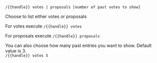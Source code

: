 `/{{handle}} votes | proposals [number of past votes to show]`  

Choose to list either votes or proposals  

For votes execute
`/{{handle}} votes`  

For proposals execute
`/{{handle}} proposals`  

You can also choose how many past entries you want to show. Default value is 3.  
`/{{handle}} votes 5`
